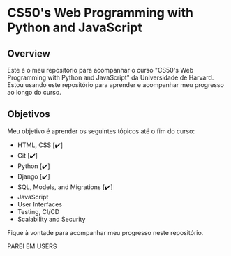 # CS50's Web Programming with Python and JavaScript

## Overview
Este é o meu repositório para acompanhar o curso "CS50's Web Programming with Python and JavaScript" da Universidade de Harvard. Estou usando este repositório para aprender e acompanhar meu progresso ao longo do curso.
  
## Objetivos
Meu objetivo é aprender os seguintes tópicos até o fim do curso:
- HTML, CSS [✔️]
- Git [✔️]
- Python [✔️]
- Django [✔️]
- SQL, Models, and Migrations [✔️]
- JavaScript
- User Interfaces
- Testing, CI/CD
- Scalability and Security

Fique à vontade para acompanhar meu progresso neste repositório.


PAREI EM USERS